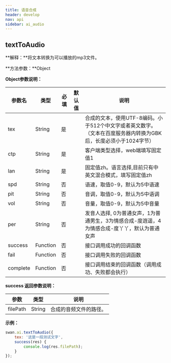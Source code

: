 ```yaml
---
title: 语音合成
header: develop
nav: api
sidebar: ai_audio
---
```


textToAudio
---
**解释：**将文本转换为可以播放的mp3文件。

**方法参数：**Object

**Object参数说明：**

|参数名 |类型  |必填 | 默认值 |说明|
|---- | ---- | ---- | ----|----|
|tex| String|是| |合成的文本，使用UTF-8编码。小于512个中文字或者英文数字。（文本在百度服务器内转换为GBK后，长度必须小于1024字节）|
|ctp| String|是  | |客户端类型选择，web端填写固定值1|
|lan| String|是  |  |固定值zh。语言选择,目前只有中英文混合模式，填写固定值zh|
|spd| String|否  |  |语速，取值0-9，默认为5中语速|
|pit| String|否  |  |音调，取值0-9，默认为5中语调|
|vol| String|否  |  |音量，取值0-9，默认为5中音量|
|per| String|否  |  |发音人选择, 0为普通女声，1为普通男生，3为情感合成-度逍遥，4为情感合成-度丫丫，默认为普通女声|
|success |Function    |否 ||      接口调用成功的回调函数|
|fail |   Function|    否  ||     接口调用失败的回调函数|
|complete  |  Function  |  否   ||    接口调用结束的回调函数（调用成功、失败都会执行）|

**success 返回参数说明：**

|参数 | 类型 | 说明  |
|---- | ---- | ---- |
|filePath | String | 合成的音频文件的路径。|

**示例：**
```js
swan.ai.textToAudio({
    tex: '这是一段测试文字',
    success(res) {
        console.log(res.filePath);
    }
});
```
